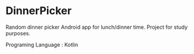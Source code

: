 # DinnerPicker
Random dinner picker Android app for lunch/dinner time. 
Project for study purposes. 

Programing Language : Kotlin
